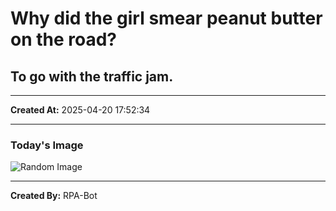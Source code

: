 # Why did the girl smear peanut butter on the road?

## To go with the traffic jam.

---
**Created At:** 2025-04-20 17:52:34

---
### Today's Image

![Random Image](https://random-image-pepebigotes.vercel.app/api/random-image)

---
**Created By:** RPA-Bot
